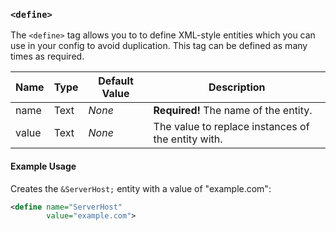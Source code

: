 <!-- This file contains a page fragment. Any changes will affect all pages that include it. -->

### `<define>`

The `<define>` tag allows you to to define XML-style entities which you can use in your config to avoid duplication. This tag can be defined as many times as required.

Name  | Type | Default Value | Description
----- | ---- | ------------- | -----------
name  | Text | *None*        | **Required!** The name of the entity.
value | Text | *None*        | The value to replace instances of the entity with.


#### Example Usage

Creates the `&ServerHost;` entity with a value of "example.com":

```xml
<define name="ServerHost"
        value="example.com">
```
